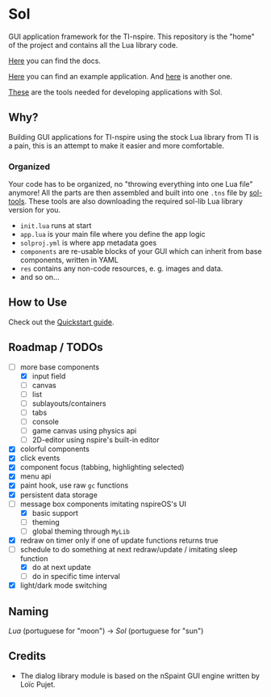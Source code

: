 
# Sol

GUI application framework for the TI-nspire. This repository is the "home" of the project
and contains all the Lua library code.

[Here](https://alexcoder04.github.io/sol-docs/) you can find the docs.

[Here](https://github.com/alexcoder04/sol-helloworld) you can find an example application.
And [here](https://github.com/alexcoder04/nclock22) is another one.

[These](https://github.com/alexcoder04/sol-tools) are the tools needed for developing applications with Sol.

## Why?

Building GUI applications for TI-nspire using the stock Lua library from TI
is a pain, this is an attempt to make it easier and more comfortable.

### Organized

Your code has to be organized, no "throwing everything into one Lua file" anymore!
All the parts are then assembled and built into one `.tns` file by [sol-tools](https://github.com/alexcoder04/sol-tools).
These tools are also downloading the required sol-lib Lua library version for you.

 - `init.lua` runs at start
 - `app.lua` is your main file where you define the app logic
 - `solproj.yml` is where app metadata goes
 - `components` are re-usable blocks of your GUI which can inherit from base components, written in YAML
 - `res` contains any non-code resources, e. g. images and data.
 - and so on...

## How to Use

Check out the [Quickstart guide](https://alexcoder04.github.io/sol-docs/quickstart.html).

## Roadmap / TODOs

 - [ ] more base components
   - [x] input field
   - [ ] canvas
   - [ ] list
   - [ ] sublayouts/containers
   - [ ] tabs
   - [ ] console
   - [ ] game canvas using physics api
   - [ ] 2D-editor using nspire's built-in editor
 - [x] colorful components
 - [x] click events
 - [x] component focus (tabbing, highlighting selected)
 - [x] menu api
 - [x] paint hook, use raw `gc` functions
 - [x] persistent data storage
 - [ ] message box components imitating nspireOS's UI
   - [x] basic support
   - [ ] theming
   - [ ] global theming through `MyLib`
 - [x] redraw on timer only if one of update functions returns true
 - [ ] schedule to do something at next redraw/update / imitating sleep function
   - [x] do at next update
   - [ ] do in specific time interval
 - [x] light/dark mode switching

## Naming

*Lua* (portuguese for "moon") -> *Sol* (portuguese for "sun")

## Credits

 - The dialog library module is based on the nSpaint GUI engine written by Loïc Pujet.
